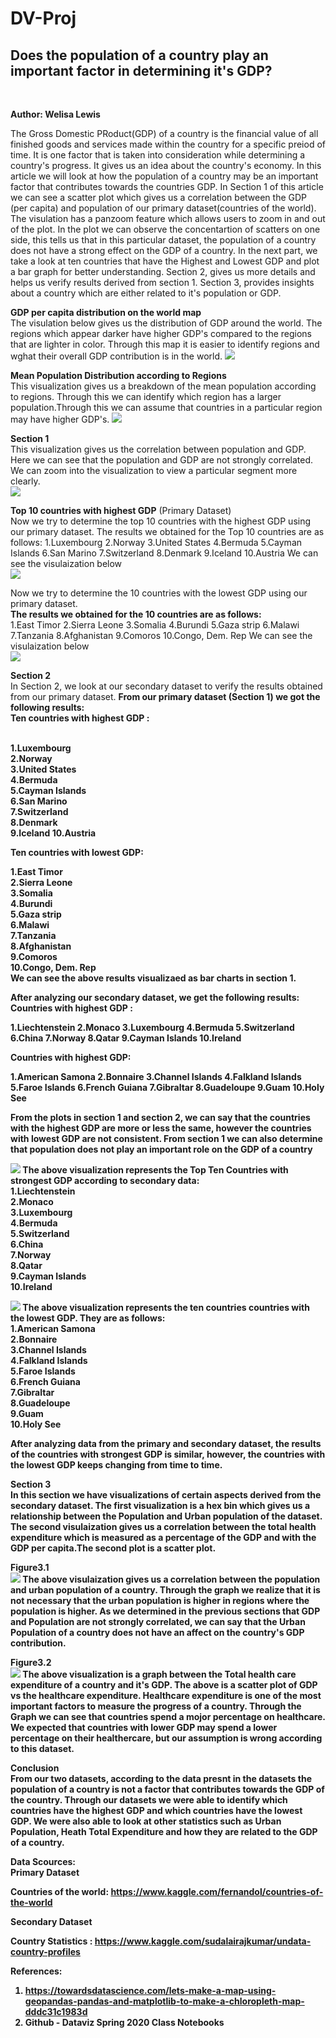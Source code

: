 # DV-Proj

<h2>Does the population of a country play an important factor in determining it's GDP?</h2><br>

<b>Author: Welisa Lewis</b>

The Gross Domestic PRoduct(GDP) of a country is the financial value of all finished goods and services made within the country for a specific preiod of time. It is one factor that is taken into consideration while determining a country's progress. It gives us an idea about the country's economy. In this article we will look at how the population of a country may be an important factor that contributes towards the countries GDP.
In Section 1 of this article we can see a scatter plot which gives us a correlation between the GDP (per capita) and population of our primary dataset(countries of the world). The visulation has a panzoom feature which allows users to zoom in and out of the plot. In the plot we can observe the concentartion of scatters on one side, this tells us that in this particular dataset, the population of a country does not have a strong effect on the GDP of a country.
In the next part, we take a look at ten countries that have the Highest and Lowest GDP and plot a bar graph for better understanding.
Section 2, gives us more details and helps us verify results derived from section 1.
Section 3, provides insights about a country which are either related to it's population or GDP.

<b>GDP per capita distribution on the world map</b></br>
The visulation below gives us the distribution of GDP around the world. The regions which appear darker have higher GDP's compared to the regions that are lighter in color. Through this map it is easier to identify regions and wghat their overall GDP contribution is in the world.
![](/Figures/1.PNG)

<b>Mean Population Distribution according to Regions</b><br>
This visualization gives us a breakdown of the mean population according to regions. Through this we can identify which region has a larger population.Through this we can assume that countries in a particular region may have higher GDP's.
![](/Figures/2.PNG)

<b>Section 1</b><br>
This visualization gives us the correlation between population and GDP. Here we can see that the population and GDP are not strongly correlated. <br>
We can zoom into the visualization to view a particular segment more clearly.<br>
![](/Figures/3.PNG)

<b>Top 10 countries with highest GDP</b> (Primary Dataset) <br>
Now we try to determine the top 10 countries with the highest GDP using our primary dataset.
The results we obtained for the Top 10 countries are as follows:
1.Luxembourg
2.Norway
3.United States
4.Bermuda
5.Cayman Islands
6.San Marino
7.Switzerland
8.Denmark
9.Iceland
10.Austria
We can see the visulaization below<br>
![](/Figures/4.PNG)

Now we try to determine the 10 countries with the lowest GDP using our primary dataset.<br>
<b>The results we obtained for the 10 countries are as follows:</b><br>
1.East Timor
2.Sierra Leone
3.Somalia
4.Burundi
5.Gaza strip
6.Malawi
7.Tanzania
8.Afghanistan
9.Comoros
10.Congo, Dem. Rep
We can see the visulaization below<br>
![](/Figures/5.PNG)

<b>Section 2</b></br>
In Section 2, we look at our secondary dataset to verify the results obtained from our primary dataset. <b>
From our primary dataset (Section 1) we got the following results:<br>
<b>Ten countries with highest GDP :</br><br>

1.Luxembourg <br>
2.Norway <br>
3.United States<br> 
4.Bermuda <br>
5.Cayman Islands<br> 
6.San Marino <br>
7.Switzerland <br>
8.Denmark <br>
9.Iceland 10.Austria<br>

<b>Ten countries with lowest GDP:</b><br>

1.East Timor<br>
2.Sierra Leone <br>
3.Somalia <br>
4.Burundi <br>
5.Gaza strip <br>
6.Malawi <br>
7.Tanzania <br>
8.Afghanistan <br>
9.Comoros <br>
10.Congo, Dem. Rep<br>
We can see the above results visualizaed as bar charts in section 1.<br>

<b>After analyzing our secondary dataset, we get the following results:</b><br>
<b>Countries with highest GDP :</b><br>

1.Liechtenstein 2.Monaco 3.Luxembourg 4.Bermuda 5.Switzerland 6.China 7.Norway 8.Qatar 9.Cayman Islands 10.Ireland<br>

<b>Countries with highest GDP:</br>

1.American Samona 2.Bonnaire 3.Channel Islands 4.Falkland Islands 5.Faroe Islands 6.French Guiana 7.Gibraltar 8.Guadeloupe 9.Guam 10.Holy See<br>

From the plots in section 1 and section 2, we can say that the countries with the highest GDP are more or less the same, however the countries with lowest GDP are not consistent. From section 1 we can also determine that population does not play an important role on the GDP of a country

![](/Figures/6.PNG)
<b>The above visualization represents the Top Ten Countries with strongest GDP according to secondary data:</b><br>
1.Liechtenstein<br>
2.Monaco<br>
3.Luxembourg<br>
4.Bermuda<br>
5.Switzerland<br>
6.China<br>
7.Norway<br>
8.Qatar<br>
9.Cayman Islands<br>
10.Ireland<br>

![](/Figures/7.PNG)
<b>The above visualization represents the ten countries countries with the lowest GDP. They are as follows:</b><br>
1.American Samona<br>
2.Bonnaire<br>
3.Channel Islands<br>
4.Falkland Islands<br>
5.Faroe Islands<br>
6.French Guiana<br>
7.Gibraltar<br>
8.Guadeloupe<br>
9.Guam<br>
10.Holy See<br>

After analyzing data from the primary and secondary dataset, the results of the countries with strongest GDP is similar, however, the countries with the lowest GDP keeps changing from time to time.<br>

<b>Section 3</b><br>
In this section we have visualizations of certain aspects derived from the secondary dataset.
The first visualization is a hex bin which gives us a relationship between the Population and Urban population of the dataset.
The second visulaization gives us a correlation between the total health expenditure which is measured as a percentage of the GDP and with the GDP per capita.The second plot is a scatter plot.


<b>Figure3.1</b><br>
![](/Figures/8.PNG)
The above visulaization gives us a correlation between the population and urban population of a country. Through the graph we realize that it is not necessary that the urban population is higher in regions where the population is higher. As we determined in the previous sections that GDP and Population are not strongly correlated, we can say that the Urban Population of a country does not have an affect on the country's GDP contribution.

<b>Figure3.2</b><br>
![](/Figures/10.PNG)
The above visualization is a graph between the Total health care expenditure of a country and it's GDP. The above is a scatter plot of GDP vs the healthcare expenditure. Healthcare expenditure is one of the most important factors to measure the progress of a country. Through the Graph we can see that countries spend a mojor percentage on healthcare. We expected that countries with lower GDP may spend a lower percentage on their healthercare, but our assumption is wrong according to this dataset.

<b>Conclusion</b></br>
From our two datasets, according to the data presnt in the datasets the population of a country is not a factor that contributes towards the GDP of the country. Through our datasets we were able to identify which countries have the highest GDP and which countries have the lowest GDP. We were also able to look at other statistics such as Urban Population, Heath Total Expenditure and how they are related to the GDP of a country.

<b>Data Scources:</b> <br>
Primary Dataset

Countries of the world: https://www.kaggle.com/fernandol/countries-of-the-world

Secondary Dataset

Country Statistics : https://www.kaggle.com/sudalairajkumar/undata-country-profiles

References:<br>

1. https://towardsdatascience.com/lets-make-a-map-using-geopandas-pandas-and-matplotlib-to-make-a-chloropleth-map-dddc31c1983d <br>
1. Github - Dataviz Spring 2020 Class Notebooks
